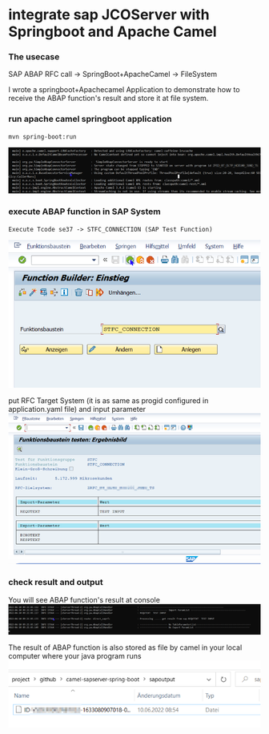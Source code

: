 # integrate sap JCOServer with Springboot and Apache Camel 

### The usecase

SAP ABAP RFC call -> SpringBoot+ApacheCamel -> FileSystem

I wrote a  springboot+Apachecamel Application to demonstrate how to receive the ABAP function's result and store it at file system.

### run apache camel springboot application 

```
mvn spring-boot:run 
```
![image-1](readme.assets/Picture1.png)


### execute ABAP function in SAP System
```
Execute Tcode se37 -> STFC_CONNECTION (SAP Test Function) 
```
![image-2](readme.assets/Picture2.png)

put RFC Target System (it is as same as progid configured in application.yaml file) and input parameter
![image-3](readme.assets/Picture3.png)

### check result and output 

You will see ABAP function's result at console 
![image-4](readme.assets/Picture4.png)

The result of ABAP function is also stored as file by camel in your local computer where your java program runs 
![image-5](readme.assets/Picture5.png)